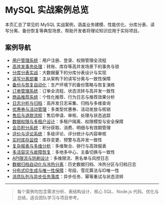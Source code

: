 # MySQL 实战案例总览

本页汇总了常见的 MySQL 实战案例，涵盖业务建模、性能优化、分库分表、读写分离、备份恢复等典型场景，帮助开发者将理论知识应用于实际项目。

## 案例导航
- [用户管理系统](./case-用户管理系统.md)：用户注册、登录、权限管理全流程
- [高并发事务处理](./case-高并发事务.md)：转账、库存等高并发场景下的事务与锁
- [分库分表实战](./case-分库分表.md)：大数据量下的分库分表设计与实现
- [读写分离部署](./case-读写分离.md)：主从架构下的读写分离与一致性保障
- [备份与恢复自动化](./case-备份恢复.md)：生产环境下的备份策略与恢复演练
- [订单管理系统](./case-订单管理系统.md)：订单全流程、状态流转与高并发一致性
- [商品推荐系统](./case-商品推荐系统.md)：个性化推荐、行为日志与推荐效果分析
- [日志分析与归档](./case-日志分析与归档.md)：高并发日志采集、归档与多维查询
- [优惠券与活动管理](./case-优惠券与活动管理.md)：多类型优惠券、活动发放与核销
- [售后与退款流程](./case-售后与退款流程.md)：售后申请、审核、处理与状态追踪
- [数据权限与多租户设计](./case-数据权限与多租户设计.md)：多租户隔离、权限模型与安全保障
- [会员积分系统](./case-会员积分系统.md)：积分获取、消费、明细与有效期管理
- [评价与评论系统](./case-评价与评论系统.md)：多级评论、评分统计与内容审核
- [实时库存监控](./case-实时库存监控.md)：库存变更、预警与高并发一致性
- [复杂报表与多维分析](./case-复杂报表与多维分析.md)：多维聚合、排行与高效报表
- [多活容灾与故障恢复](./case-多活容灾与故障恢复.md)：多地多中心、主备切换与一致性
- [API限流与防刷设计](./case-API限流与防刷设计.md)：多维限流、黑名单与风控日志
- [数据归档自动化与冷热分离](./case-数据归档自动化与冷热分离.md)：历史数据归档、冷热分区与归档日志
- [分布式ID生成与唯一性保障](./case-分布式ID生成与唯一性保障.md)：号段、雪花算法与ID唯一性
- [消息队列与异步任务落库](./case-消息队列与异步任务落库.md)：异步任务、幂等重试与状态流转

---

> 每个案例均包含需求分析、表结构设计、核心 SQL、Node.js 代码、优化与总结，适合团队学习与项目参考。 